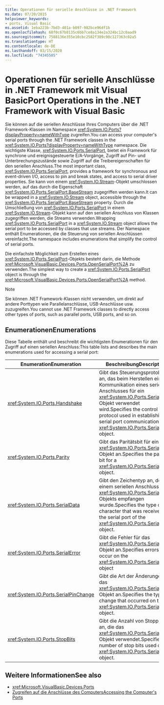 ```yaml
---
title: Operationen für serielle Anschlüsse in .NET Framework
ms.date: 07/20/2015
helpviewer_keywords:
- ports, Visual Basic
ms.assetid: 1eba223b-7bd3-401a-b097-982bce96df1b
ms.openlocfilehash: 68f0c67b8135c6bb7ce8a134e2a324bc12c0aad9
ms.sourcegitcommit: 7588136e355e10cbc2582f389c90c127363c02a5
ms.translationtype: HT
ms.contentlocale: de-DE
ms.lasthandoff: 03/15/2020
ms.locfileid: "74345505"
---
```

# <a name="port-operations-in-the-net-framework-with-visual-basic"></a><span data-ttu-id="75cd1-102">Operationen für serielle Anschlüsse in .NET Framework mit Visual Basic</span><span class="sxs-lookup"><span data-stu-id="75cd1-102">Port Operations in the .NET Framework with Visual Basic</span></span>

<span data-ttu-id="75cd1-103">Sie können auf die seriellen Anschlüsse Ihres Computers über die .NET Framework-Klassen im Namespace <xref:System.IO.Ports?displayProperty=nameWithType> zugreifen.</span><span class="sxs-lookup"><span data-stu-id="75cd1-103">You can access your computer's serial ports through the .NET Framework classes in the <xref:System.IO.Ports?displayProperty=nameWithType> namespace.</span></span> <span data-ttu-id="75cd1-104">Die wichtigste Klasse, <xref:System.IO.Ports.SerialPort>, bietet ein Framework für synchrone und ereignisgesteuerte E/A-Vorgänge, Zugriff auf Pin- und Unterbrechungszustände sowie Zugriff auf die Treibereigenschaften für den seriellen Anschluss.</span><span class="sxs-lookup"><span data-stu-id="75cd1-104">The most important class, <xref:System.IO.Ports.SerialPort>, provides a framework for synchronous and event-driven I/O, access to pin and break states, and access to serial driver properties.</span></span> <span data-ttu-id="75cd1-105">Sie kann von einem <xref:System.IO.Stream>-Objekt umschlossen werden, auf das durch die Eigenschaft <xref:System.IO.Ports.SerialPort.BaseStream> zugegriffen werden kann.</span><span class="sxs-lookup"><span data-stu-id="75cd1-105">It can be wrapped in a <xref:System.IO.Stream> object, accessible through the <xref:System.IO.Ports.SerialPort.BaseStream> property.</span></span> <span data-ttu-id="75cd1-106">Durch die Umschließung von <xref:System.IO.Ports.SerialPort> in einem <xref:System.IO.Stream>-Objekt kann auf den seriellen Anschluss von Klassen zugegriffen werden, die Streams verwenden.</span><span class="sxs-lookup"><span data-stu-id="75cd1-106">Wrapping <xref:System.IO.Ports.SerialPort> in a <xref:System.IO.Stream> object allows the serial port to be accessed by classes that use streams.</span></span> <span data-ttu-id="75cd1-107">Der Namespace enthält Enumerationen, die die Steuerung von seriellen Anschlüssen vereinfacht.</span><span class="sxs-lookup"><span data-stu-id="75cd1-107">The namespace includes enumerations that simplify the control of serial ports.</span></span>

<span data-ttu-id="75cd1-108">Die einfachste Möglichkeit zum Erstellen eines <xref:System.IO.Ports.SerialPort>-Objekts besteht darin, die Methode <xref:Microsoft.VisualBasic.Devices.Ports.OpenSerialPort%2A> zu verwenden.</span><span class="sxs-lookup"><span data-stu-id="75cd1-108">The simplest way to create a <xref:System.IO.Ports.SerialPort> object is through the <xref:Microsoft.VisualBasic.Devices.Ports.OpenSerialPort%2A> method.</span></span>

> [!NOTE]
> <span data-ttu-id="75cd1-109">Sie können .NET Framework-Klassen nicht verwenden, um direkt auf andere Porttypen wie Parallelanschlüsse, USB-Anschlüsse usw. zuzugreifen.</span><span class="sxs-lookup"><span data-stu-id="75cd1-109">You cannot use .NET Framework classes to directly access other types of ports, such as parallel ports, USB ports, and so on.</span></span>

## <a name="enumerations"></a><span data-ttu-id="75cd1-110">Enumerationen</span><span class="sxs-lookup"><span data-stu-id="75cd1-110">Enumerations</span></span>

<span data-ttu-id="75cd1-111">Diese Tabelle enthält und beschreibt die wichtigsten Enumerationen für den Zugriff auf einen seriellen Anschluss:</span><span class="sxs-lookup"><span data-stu-id="75cd1-111">This table lists and describes the main enumerations used for accessing a serial port:</span></span>

|<span data-ttu-id="75cd1-112">Enumeration</span><span class="sxs-lookup"><span data-stu-id="75cd1-112">Enumeration</span></span>|<span data-ttu-id="75cd1-113">Beschreibung</span><span class="sxs-lookup"><span data-stu-id="75cd1-113">Description</span></span>|
|---|---|
|<xref:System.IO.Ports.Handshake>|<span data-ttu-id="75cd1-114">Gibt das Steuerungsprotokoll an, das beim Herstellen einer Kommunikation eines seriellen Anschlusses für ein <xref:System.IO.Ports.SerialPort>-Objekt verwendet wird.</span><span class="sxs-lookup"><span data-stu-id="75cd1-114">Specifies the control protocol used in establishing a serial port communication for a <xref:System.IO.Ports.SerialPort> object.</span></span>|
|<xref:System.IO.Ports.Parity>|<span data-ttu-id="75cd1-115">Gibt das Paritätsbit für ein <xref:System.IO.Ports.SerialPort>-Objekt an.</span><span class="sxs-lookup"><span data-stu-id="75cd1-115">Specifies the parity bit for a <xref:System.IO.Ports.SerialPort> object.</span></span>|
|<xref:System.IO.Ports.SerialData>|<span data-ttu-id="75cd1-116">Gibt den Zeichentyp an, der an einem seriellen Anschluss des <xref:System.IO.Ports.SerialPort>-Objekts empfangen wurde.</span><span class="sxs-lookup"><span data-stu-id="75cd1-116">Specifies the type of character that was received on the serial port of the <xref:System.IO.Ports.SerialPort> object.</span></span>|
|<xref:System.IO.Ports.SerialError>|<span data-ttu-id="75cd1-117">Gibt die Fehler für das <xref:System.IO.Ports.SerialPort>-Objekt an.</span><span class="sxs-lookup"><span data-stu-id="75cd1-117">Specifies errors that occur on the <xref:System.IO.Ports.SerialPort> object</span></span>|
|<xref:System.IO.Ports.SerialPinChange>|<span data-ttu-id="75cd1-118">Gibt die Art der Änderungen für das <xref:System.IO.Ports.SerialPort>-Objekt an.</span><span class="sxs-lookup"><span data-stu-id="75cd1-118">Specifies the type of change that occurred on the <xref:System.IO.Ports.SerialPort> object.</span></span>|
|<xref:System.IO.Ports.StopBits>|<span data-ttu-id="75cd1-119">Gibt die Anzahl von Stoppbits an, die das <xref:System.IO.Ports.SerialPort>-Objekt verwendet.</span><span class="sxs-lookup"><span data-stu-id="75cd1-119">Specifies the number of stop bits used on the <xref:System.IO.Ports.SerialPort> object.</span></span>|

## <a name="see-also"></a><span data-ttu-id="75cd1-120">Weitere Informationen</span><span class="sxs-lookup"><span data-stu-id="75cd1-120">See also</span></span>

- <xref:Microsoft.VisualBasic.Devices.Ports>
- [<span data-ttu-id="75cd1-121">Zugreifen auf die Anschlüsse des Computers</span><span class="sxs-lookup"><span data-stu-id="75cd1-121">Accessing the Computer's Ports</span></span>](../../../../visual-basic/developing-apps/programming/computer-resources/accessing-the-computer-s-ports.md)
